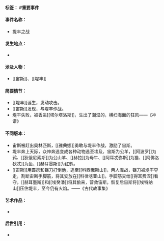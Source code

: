 #### 标签： #重要事件
#### 事件名称：
- 提丰之战
#### 发生地点：
- 
#### 涉及人物：
- [[宙斯]]、[[堤丰]]
#### 简要情节：
- [[堤丰]]诞生，发动攻击。
- [[宙斯]]发现，与堤丰作战。
- 堤丰失败，被丢进[[塔尔塔洛斯]]，生出了潮湿的，横扫海面的狂风——《神谱》
#### 不同版本：
- 宙斯被赶出奥林匹斯，[[雅典娜]]勇敢与堤丰作战，激励了宙斯。
- 堤丰奔上天际，众神奔逃变成各种动物逃至埃及，宙斯为公羊，[[阿波罗]]为鸦、[[狄俄尼索斯]]为公山羊、[[赫拉]]为母牛、[[阿耳忒弥斯]]为猫、[[阿佛洛狄忒]]为鱼、[[赫耳墨斯]]为红鹤。
- [[宙斯]]用霹雳和镰刀打倒他，追至[[科西俄斯山]]，两人混战，镰刀被堤丰夺走，割断宙斯手脚筋，将其安放在[[科律喀亚山]]。手脚筋交给[[得耳费涅]]看守。[[赫耳墨斯]]和[[埃癸潘]]将其偷来，营救宙斯。恢复后宙斯将[[埃特纳山]]压住堤丰，至今仍有火焰。——《古代故事集》
#### 艺术作品：
- 
#### 后世引用：
- 

